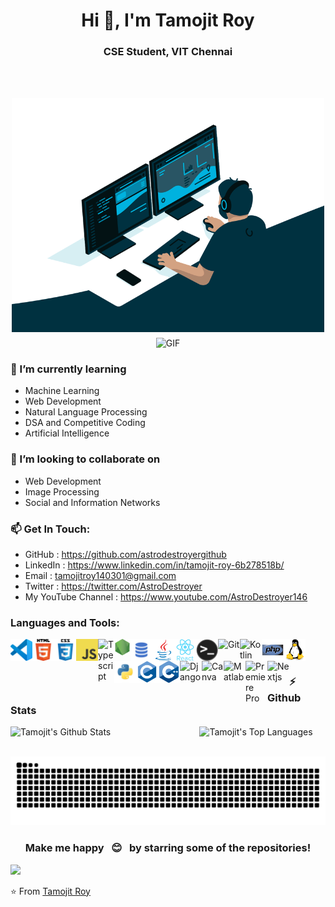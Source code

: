 <h1 align="center">Hi 👋, I'm Tamojit Roy</h1>
<h3 align="center">CSE Student, VIT Chennai</h3>
<br><br>

<p align="center">
  <img alt="GIF" src="https://raw.githubusercontent.com/PratikGarai/PratikGarai/master/code.gif" width="500px"/>
  <br>
  <img align="middle" alt="GIF" src="https://readme-typing-svg.herokuapp.com?lines=I'm+a+Software+Developer+Engineer;I'm+a+CSE+Undergraduate+Student;I'm+a+Web+Developer+and+Designer;I+am+a+Youtuber+and+Creator;I'm+a+Critical+Thinker"/>
</p>

### 🌱 I’m currently learning
- Machine Learning
- Web Development
- Natural Language Processing
- DSA and Competitive Coding
- Artificial Intelligence

### 👯 I’m looking to collaborate on
- Web Development
- Image Processing
- Social and Information Networks

### 📫 Get In Touch:
- GitHub : https://github.com/astrodestroyergithub
- LinkedIn : https://www.linkedin.com/in/tamojit-roy-6b278518b/
- Email : tamojitroy140301@gmail.com
- Twitter : https://twitter.com/AstroDestroyer
- My YouTube Channel : https://www.youtube.com/AstroDestroyer146

### Languages and Tools:

<img align="left" alt="Visual Studio Code" width="35px" src="https://raw.githubusercontent.com/github/explore/80688e429a7d4ef2fca1e82350fe8e3517d3494d/topics/visual-studio-code/visual-studio-code.png" />
<img align="left" alt="HTML5" width="35px" src="https://raw.githubusercontent.com/github/explore/80688e429a7d4ef2fca1e82350fe8e3517d3494d/topics/html/html.png" />
<img align="left" alt="CSS3" width="35px" src="https://raw.githubusercontent.com/github/explore/80688e429a7d4ef2fca1e82350fe8e3517d3494d/topics/css/css.png" />
<img align="left" alt="JavaScript" width="35px" src="https://raw.githubusercontent.com/github/explore/80688e429a7d4ef2fca1e82350fe8e3517d3494d/topics/javascript/javascript.png" />
<img align="left" alt="Typescript" width="26px" src="https://cdn.jsdelivr.net/gh/devicons/devicon/icons/typescript/typescript-original.svg" />
<img align="left" alt="Node.js" width="26px" src="https://raw.githubusercontent.com/github/explore/80688e429a7d4ef2fca1e82350fe8e3517d3494d/topics/nodejs/nodejs.png" />
<img align="left" alt="SQL" width="35px" src="https://raw.githubusercontent.com/github/explore/80688e429a7d4ef2fca1e82350fe8e3517d3494d/topics/sql/sql.png" />
<img align="left" alt="Java" width="35px" src="https://raw.githubusercontent.com/devicons/devicon/master/icons/java/java-original.svg" />
<img align="left" alt="React" width="35px" src="https://raw.githubusercontent.com/devicons/devicon/master/icons/react/react-original-wordmark.svg" /> 
<img align="left" alt="Terminal" width="35px" src="https://raw.githubusercontent.com/github/explore/80688e429a7d4ef2fca1e82350fe8e3517d3494d/topics/terminal/terminal.png" />
<img align="left" alt="Git" width="35px" src="https://www.vectorlogo.zone/logos/git-scm/git-scm-icon.svg" />
<img align="left" alt="Kotlin" width="35px" src="https://www.vectorlogo.zone/logos/kotlinlang/kotlinlang-icon.svg" /> 
<img align="left" alt="PhP" width="35px" src="https://raw.githubusercontent.com/devicons/devicon/master/icons/php/php-original.svg" />
<img align="left" alt="Linux" width="35px" src="https://raw.githubusercontent.com/devicons/devicon/master/icons/linux/linux-original.svg" />
<img align="left" alt="Python" width="35px" src="https://raw.githubusercontent.com/github/explore/80688e429a7d4ef2fca1e82350fe8e3517d3494d/topics/python/python.png" />
<img align="left" alt="C" width="35px" src="https://raw.githubusercontent.com/devicons/devicon/master/icons/c/c-original.svg" /> 
<img align="left" alt="Cpp" width="35px" src="https://raw.githubusercontent.com/devicons/devicon/master/icons/cplusplus/cplusplus-original.svg" /> 
<img align="left" alt="Django" width="35px" src="https://cdn.jsdelivr.net/gh/devicons/devicon/icons/django/django-plain-wordmark.svg" />
<br>
<img align="left" alt="Canva" width="35px" src="https://cdn.jsdelivr.net/gh/devicons/devicon/icons/canva/canva-original.svg" />
<img align="left" alt="Matlab" width="35px" src="https://cdn.jsdelivr.net/gh/devicons/devicon/icons/matlab/matlab-original.svg" />
<img align="left" alt="Premiere Pro" width="35px" src="https://cdn.jsdelivr.net/gh/devicons/devicon/icons/premierepro/premierepro-original.svg" />
<img align="left" alt="Nextjs" width="35px" src="https://cdn.jsdelivr.net/gh/devicons/devicon/icons/nextjs/nextjs-original.svg" />
<br>

### :zap: Github Stats

<img align="left" src="https://github-readme-stats.sumanth-talluri.vercel.app/api?username=astrodestroyergithub&show_icons=true&title_color=fff&icon_color=79ff97&text_color=efefef&bg_color=24292e" alt="Tamojit's Github Stats" width="60%">

<img src="https://github-readme-stats.sumanth-talluri.vercel.app/api/top-langs/?username=astrodestroyergithub&show_icons=true&hide_border=true&theme=radical" width="37%" alt="Tamojit's Top Languages">

<br>

<br>

<p align="center">
<img src="https://github.com/astrodestroyergithub/astrodestroyergithub/blob/output/github-contribution-grid-snake.svg"/>
</p>

<div align="center">
<h3 align="center">Make me happy &nbsp; 😊 &nbsp; by starring some of the repositories!</h3>
</div><img src="https://github.com/punitkmryh/punitkmryh/blob/master/wave.svg" />

⭐️ From [Tamojit Roy](https://github.com/astrodestroyergithub)

